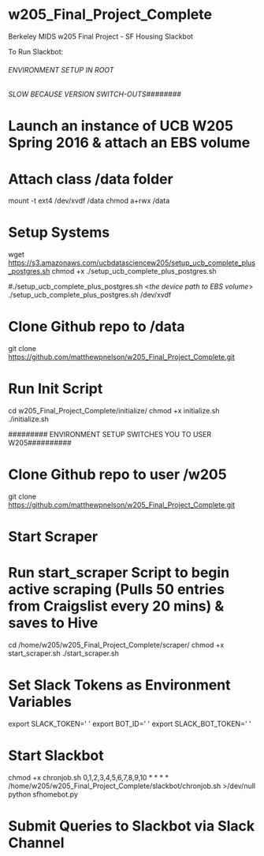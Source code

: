 # w205_Final_Project_Complete
Berkeley MIDS w205 Final Project - SF Housing Slackbot


To Run Slackbot:

###### ENVIRONMENT SETUP IN ROOT #########
###### SLOW BECAUSE VERSION SWITCH-OUTS########

# Launch an instance of UCB W205 Spring 2016 & attach an EBS volume

# Attach class /data folder
mount -t ext4 /dev/xvdf /data
chmod a+rwx /data

# Setup Systems
wget https://s3.amazonaws.com/ucbdatasciencew205/setup_ucb_complete_plus_postgres.sh
chmod +x ./setup_ucb_complete_plus_postgres.sh

#./setup_ucb_complete_plus_postgres.sh <*the device path to EBS volume*>
./setup_ucb_complete_plus_postgres.sh /dev/xvdf

# Clone Github repo to /data
git clone https://github.com/matthewpnelson/w205_Final_Project_Complete.git

# Run Init Script
cd w205_Final_Project_Complete/initialize/
chmod +x initialize.sh
./initialize.sh

######### ENVIRONMENT SETUP SWITCHES YOU TO USER W205##########

# Clone Github repo to user /w205
git clone https://github.com/matthewpnelson/w205_Final_Project_Complete.git

##### 
# Start Scraper
# Run start_scraper Script to begin active scraping (Pulls 50 entries from Craigslist every 20 mins) & saves to Hive
cd /home/w205/w205_Final_Project_Complete/scraper/
chmod +x start_scraper.sh
./start_scraper.sh


#####
# Set Slack Tokens as Environment Variables 
export SLACK_TOKEN=' ' 
export BOT_ID=' ' 
export SLACK_BOT_TOKEN=' ' 


#####
# Start Slackbot
chmod +x chronjob.sh
0,1,2,3,4,5,6,7,8,9,10 * * * * /home/w205/w205_Final_Project_Complete/slackbot/chronjob.sh >/dev/null
python sfhomebot.py

#####
# Submit Queries to Slackbot via Slack Channel



